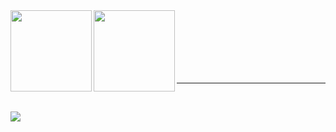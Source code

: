 <div>
<img align="left" src="https://github-readme-stats.vercel.app/api?username=fatihtsp&theme=github_dark&show_icons=true&hide_title=true&hide_border=true" height=130><img align="left" src="https://github-readme-stats.vercel.app/api/top-langs/?username=fatihtsp&langs_count=6&layout=compact&theme=github_dark&hide_title=true&hide_border=true" height=130>
<br><br><br><br><br>
</div>
<div style="display: inline_block"><br>
<hr>
</div>
</br>

![](https://komarev.com/ghpvc/?username=fatihtsp&style=flat-square)

<!--
**fatihtsp/fatihtsp** is a ✨ _special_ ✨ repository because its `README.md` (this file) appears on your GitHub profile.

Here are some ideas to get you started:

- 🔭 I’m currently working on ...
- 🌱 I’m currently learning ...
- 👯 I’m looking to collaborate on ...
- 🤔 I’m looking for help with ...
- 💬 Ask me about ...
- 📫 How to reach me: ...
- 😄 Pronouns: ...
- ⚡ Fun fact: ...
-->
